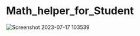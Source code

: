 # Math_helper_for_Student
![Screenshot 2023-07-17 103539](https://github.com/ChamilkaMihiraj2002/Math_helper_for_Student/assets/120358764/4c54338d-a104-4c9c-8b68-66d2beeea13a)
